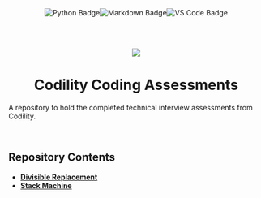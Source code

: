 <div align="center">
<img src="https://img.shields.io/badge/Java-B07219?style=for-the-badge&logo=openjdk&logoColor=white" alt="Python Badge" /><img src="https://img.shields.io/badge/Markdown-E65000?style=for-the-badge&logo=markdown&logoColor=white" alt="Markdown Badge" /><img src="https://img.shields.io/badge/VS_Code-0097E7?style=for-the-badge&logo=visual%20studio%20code&logoColor=white" alt="VS Code Badge" />

<br><br>

<img src="https://media.licdn.com/dms/image/C560BAQGBtlQsQn8jlg/company-logo_200_200/0/1625683227355?e=1690416000&v=beta&t=b43e5biTIq6Q6uL5Iijoq5DowwZX607E4bcQmpq-IIA" />

<br>

<h1 align="center">Codility Coding Assessments</h1>

</div>

A repository to hold the completed technical interview assessments from Codility.

<br>

## **Repository Contents**

- [**Divisible Replacement**](https://github.com/neoreuvenla/codility-tech-int/blob/main/divisible%20replacement.java)
- [**Stack Machine**](https://github.com/neoreuvenla/codility-tech-int/blob/main/stack%20machine.java)